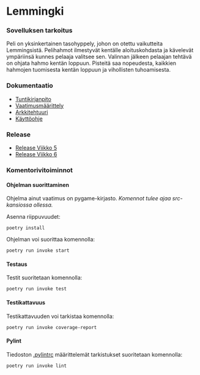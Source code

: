 # Lemmingki

### Sovelluksen tarkoitus
Peli on yksinkertainen tasohyppely, johon on otettu vaikutteita Lemmingsistä. Pelihahmot ilmestyvät kentälle aloituskohdasta ja kävelevät ympäriinsä kunnes pelaaja valitsee sen. Valinnan jälkeen pelaajan tehtävä on ohjata hahmo kentän loppuun.
Pisteitä saa nopeudesta, kaikkien hahmojen tuomisesta kentän loppuun ja vihollisten tuhoamisesta. 

### Dokumentaatio
- [Tuntikirjanpito](./Documents/tuntikirjanpito.md)
- [Vaatimusmäärittely](./Documents/vaatimusmaarittely.md)
- [Arkkitehtuuri](./Documents/arkkitehtuuri.md)
- [Käyttöohje](./Documents/kayttoohje.md)

### Release
- [Release Viikko 5](https://github.com/juhkarhu/ot_harjoitustyo/releases/tag/viikko5)
- [Release Viikko 6](https://github.com/juhkarhu/ot_harjoitustyo/releases/tag/viikko6)

### Komentorivitoiminnot
#### Ohjelman suorittaminen
Ohjelma ainut vaatimus on pygame-kirjasto.
*Komennot tulee ajaa src-kansiossa ollessa.*

Asenna riippuvuudet:
```
poetry install
```

Ohjelman voi suorittaa komennolla:
```
poetry run invoke start
```
#### Testaus
Testit suoritetaan komennolla:
```
poetry run invoke test
```

#### Testikattavuus
Testikattavuuden voi tarkistaa komennolla:
```
poetry run invoke coverage-report
```

#### Pylint
Tiedoston [.pylintrc](./src/.pylintrc) määrittelemät tarkistukset suoritetaan komennolla:
```
poetry run invoke lint
```
